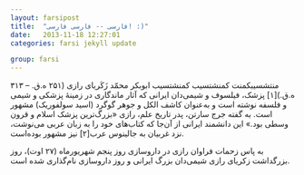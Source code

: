 ```yaml
---
layout: farsipost
title:  "فارسی -- فارسی فارسی! :)"
date:   2013-11-18 12:27:01
categories: farsi jekyll update

group: farsi
---
```


منتشسیبکمنت کمنشتسیب کمنشتسیب ابوبکر محمّد زَکَریای رازی (۲۵۱ ه.ق. – ۳۱۳ ه.ق.)[۱] پزشک، فیلسوف و شیمی‌دان ایرانی که آثار ماندگاری در زمینهٔ پزشکی و شیمی و فلسفه نوشته است و به‌عنوان کاشف الکل و جوهر گوگرد (اسید سولفوریک) مشهور است.
به گفته جرج سارتن، پدر تاریخ علم، رازی «بزرگ‌ترین پزشک اسلام و قرون وسطی بود.» این دانشمند ایرانی از آن‌جا که کتاب‌های خود را به زبان عربی می‌نوشت، نزد غربیان به جالینوس عرب[۲] نیز مشهور بوده‌است.
<!-- excerpt-separator -->

به پاس زحمات فراوان رازی در داروسازی روز پنجم شهریورماه (۲۷ اوت)، روز بزرگداشت زکریای رازی شیمی‌دان بزرگ ایرانی و روز داروسازی نام‌گذاری شده است.

[jekyll-gh]: https://github.com/mojombo/jekyll
[jekyll]:    http://jekyllrb.com
